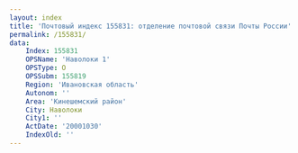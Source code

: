 ```yaml
---
layout: index
title: 'Почтовый индекс 155831: отделение почтовой связи Почты России'
permalink: /155831/
data:
    Index: 155831
    OPSName: 'Наволоки 1'
    OPSType: О
    OPSSubm: 155819
    Region: 'Ивановская область'
    Autonom: ''
    Area: 'Кинешемский район'
    City: Наволоки
    City1: ''
    ActDate: '20001030'
    IndexOld: ''
---
```

